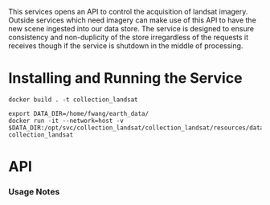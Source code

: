 This services opens an API to control the acquisition of landsat imagery. Outside services which need imagery can make use of this API to have the new scene ingested into our data store. The service is designed to ensure consistency and non-duplicity of the store irregardless of the requests it receives though if the service is shutdown in the middle of processing.

# Installing and Running the Service

```
docker build . -t collection_landsat
```
```
export DATA_DIR=/home/fwang/earth_data/
docker run -it --network=host -v $DATA_DIR:/opt/svc/collection_landsat/collection_landsat/resources/data collection_landsat
```

# API

### Usage Notes
